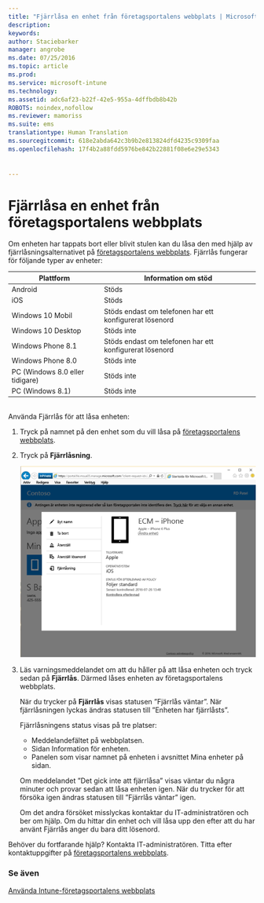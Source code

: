 ```yaml
---
title: "Fjärrlåsa en enhet från företagsportalens webbplats | Microsoft Intune"
description: 
keywords: 
author: Staciebarker
manager: angrobe
ms.date: 07/25/2016
ms.topic: article
ms.prod: 
ms.service: microsoft-intune
ms.technology: 
ms.assetid: adc6af23-b22f-42e5-955a-4dffbdb8b42b
ROBOTS: noindex,nofollow
ms.reviewer: mamoriss
ms.suite: ems
translationtype: Human Translation
ms.sourcegitcommit: 618e2abda642c3b9b2e813824dfd4235c9309faa
ms.openlocfilehash: 17f4b2a88fdd5976be842b22881f08e6e29e5343


---
```



# Fjärrlåsa en enhet från företagsportalens webbplats

Om enheten har tappats bort eller blivit stulen kan du låsa den med hjälp av fjärrlåsningsalternativet på [företagsportalens webbplats](http://portal.manage.microsoft.com). Fjärrlås fungerar för följande typer av enheter:

Plattform  |Information om stöd  
---------|---------
Android | Stöds       
iOS | Stöds
Windows 10 Mobil | Stöds endast om telefonen har ett konfigurerat lösenord     
Windows 10 Desktop | Stöds inte  
Windows Phone 8.1 | Stöds endast om telefonen har ett konfigurerat lösenord
Windows Phone 8.0 | Stöds inte
PC (Windows 8.0 eller tidigare) | Stöds inte       
PC (Windows 8.1) | Stöds inte

</br>
Använda Fjärrlås för att låsa enheten:

1.  Tryck på namnet på den enhet som du vill låsa på [företagsportalens webbplats](http://portal.manage.microsoft.com).

2.  Tryck på **Fjärrlåsning**.

    ![remote-lock-option-on-company-portal-website](./media/iwp-screen-with-all-options.png)

3.  Läs varningsmeddelandet om att du håller på att låsa enheten och tryck sedan på **Fjärrlås**. Därmed låses enheten av företagsportalens webbplats.

    När du trycker på **Fjärrlås** visas statusen ”Fjärrlås väntar”.  När fjärrlåsningen lyckas ändras statusen till ”Enheten har fjärrlåsts”.

    Fjärrlåsningens status visas på tre platser:

    * Meddelandefältet på webbplatsen.
    * Sidan Information för enheten.
    * Panelen som visar namnet på enheten i avsnittet Mina enheter på sidan.

    Om meddelandet ”Det gick inte att fjärrlåsa” visas väntar du några minuter och provar sedan att låsa enheten igen. När du trycker för att försöka igen ändras statusen till ”Fjärrlås väntar” igen.

    Om det andra försöket misslyckas kontaktar du IT-administratören och ber om hjälp. Om du hittar din enhet och vill låsa upp den efter att du har använt Fjärrlås anger du bara ditt lösenord.

Behöver du fortfarande hjälp? Kontakta IT-administratören. Titta efter kontaktuppgifter på [företagsportalens webbplats](http://portal.manage.microsoft.com).

### Se även
[Använda Intune-företagsportalens webbplats](using-the-intune-company-portal-website.md)



<!--HONumber=Jul16_HO4-->


